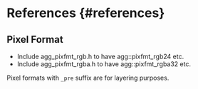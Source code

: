 References {#references}
========================

Pixel Format
------------

* Include agg_pixfmt_rgb.h to have agg::pixfmt_rgb24 etc.
* Include agg_pixfmt_rgba.h to have agg::pixfmt_rgba32 etc.

Pixel formats with `_pre` suffix are for layering purposes.
